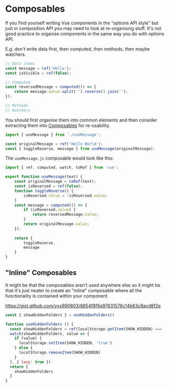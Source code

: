 # Composables

If you find yourself writing Vue components in the "options API style" but just in composition API you may need to look at re-organising stuff. It's not good practice to organise components in the same way you do with options API.

E.g. don't write data first, then computed, then methods, then maybe watchers.

```js
// Data items
const message = ref('Hello');
const isVisible = ref(false);

// Computed
const reversedMessage = computed(() => {
	return message.value.split('').reverse().join('');
});

// Methods				
// Watchers
```

You should first organise them into common elements and then consider extracting them into [Composables](https://vuejs.org/guide/reusability/composables.html#composables) for re-usability.

```js
import { useMessage } from './useMessage';

const originalMessage = ref('Hello World');
const { toggleReverse, message } from useMessage(originalMessage);
```

The `useMessage.js` composable would look like this:

```js
import { ref, computed, watch, toRef } from 'vue';

export function useMessage(text) {
	const originalMessage = toRef(text);
	const isReversed = ref(false);
	function toggleReverse() {
		isReversed.value = !isReversed.value;
	}
	const message = computed(() => {
		if (isReversed.value) {
			return reversedMessage.value;
		}
		return originalMessage.value;
	});
	
	return {
		toggleReverse,
		message
	}
}
```

## "Inline" Composables

It might be that the composables aren't used anywhere else so it might be that it's just neater to create an "inline" composable where all the functionality is contained within your component.

https://gist.github.com/yyx990803/8854f8f6a97631576c14b63c8acd8f2e

```js
const { showHiddenFolders } = useHiddenFolders()

function useHiddenFolders () {
  const showHiddenFolders = ref(localStorage.getItem(SHOW_HIDDEN) === 'true')
  watch(showHiddenFolders, value => {
    if (value) {
      localStorage.setItem(SHOW_HIDDEN, 'true')
    } else {
      localStorage.removeItem(SHOW_HIDDEN)
    }
  }, { lazy: true })
  return {
    showHiddenFolders
  }
}
```